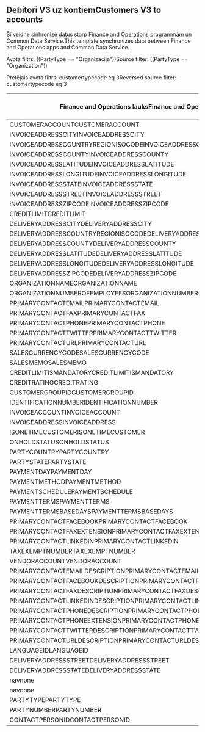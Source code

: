 ## <a name="customers-v3-to-accounts"></a><span data-ttu-id="dde9d-101">Debitori V3 uz kontiem</span><span class="sxs-lookup"><span data-stu-id="dde9d-101">Customers V3 to accounts</span></span>

<span data-ttu-id="dde9d-102">Šī veidne sinhronizē datus starp Finance and Operations programmām un Common Data Service.</span><span class="sxs-lookup"><span data-stu-id="dde9d-102">This template synchronizes data between Finance and Operations apps and Common Data Service.</span></span>

<span data-ttu-id="dde9d-103">Avota filtrs: ((PartyType == "Organizācija"))</span><span class="sxs-lookup"><span data-stu-id="dde9d-103">Source filter: ((PartyType == "Organization"))</span></span>

<span data-ttu-id="dde9d-104">Pretējais avota filtrs: customertypecode eq 3</span><span class="sxs-lookup"><span data-stu-id="dde9d-104">Reversed source filter: customertypecode eq 3</span></span>

<span data-ttu-id="dde9d-105">Finance and Operations lauks</span><span class="sxs-lookup"><span data-stu-id="dde9d-105">Finance and Operations field</span></span> | <span data-ttu-id="dde9d-106">Kartes veids</span><span class="sxs-lookup"><span data-stu-id="dde9d-106">Map type</span></span> | <span data-ttu-id="dde9d-107">Cits Dynamics 365 lauks</span><span class="sxs-lookup"><span data-stu-id="dde9d-107">Other Dynamics 365 field</span></span> | <span data-ttu-id="dde9d-108">Noklusējuma vērtība</span><span class="sxs-lookup"><span data-stu-id="dde9d-108">Default value</span></span>
---|---|---|---
<span data-ttu-id="dde9d-109">CUSTOMERACCOUNT</span><span class="sxs-lookup"><span data-stu-id="dde9d-109">CUSTOMERACCOUNT</span></span> | = | <span data-ttu-id="dde9d-110">accountnumber</span><span class="sxs-lookup"><span data-stu-id="dde9d-110">accountnumber</span></span> | 
<span data-ttu-id="dde9d-111">INVOICEADDRESSCITY</span><span class="sxs-lookup"><span data-stu-id="dde9d-111">INVOICEADDRESSCITY</span></span> | = | <span data-ttu-id="dde9d-112">address2_city</span><span class="sxs-lookup"><span data-stu-id="dde9d-112">address2_city</span></span> | 
<span data-ttu-id="dde9d-113">INVOICEADDRESSCOUNTRYREGIONISOCODE</span><span class="sxs-lookup"><span data-stu-id="dde9d-113">INVOICEADDRESSCOUNTRYREGIONISOCODE</span></span> | = | <span data-ttu-id="dde9d-114">address2_country</span><span class="sxs-lookup"><span data-stu-id="dde9d-114">address2_country</span></span> | 
<span data-ttu-id="dde9d-115">INVOICEADDRESSCOUNTY</span><span class="sxs-lookup"><span data-stu-id="dde9d-115">INVOICEADDRESSCOUNTY</span></span> | = | <span data-ttu-id="dde9d-116">address2_county</span><span class="sxs-lookup"><span data-stu-id="dde9d-116">address2_county</span></span> | 
<span data-ttu-id="dde9d-117">INVOICEADDRESSLATITUDE</span><span class="sxs-lookup"><span data-stu-id="dde9d-117">INVOICEADDRESSLATITUDE</span></span> | > | <span data-ttu-id="dde9d-118">address2_latitude</span><span class="sxs-lookup"><span data-stu-id="dde9d-118">address2_latitude</span></span> | 
<span data-ttu-id="dde9d-119">INVOICEADDRESSLONGITUDE</span><span class="sxs-lookup"><span data-stu-id="dde9d-119">INVOICEADDRESSLONGITUDE</span></span> | > | <span data-ttu-id="dde9d-120">address2_longitude</span><span class="sxs-lookup"><span data-stu-id="dde9d-120">address2_longitude</span></span> | 
<span data-ttu-id="dde9d-121">INVOICEADDRESSSTATE</span><span class="sxs-lookup"><span data-stu-id="dde9d-121">INVOICEADDRESSSTATE</span></span> | = | <span data-ttu-id="dde9d-122">address2_stateorprovince</span><span class="sxs-lookup"><span data-stu-id="dde9d-122">address2_stateorprovince</span></span> | 
<span data-ttu-id="dde9d-123">INVOICEADDRESSSTREET</span><span class="sxs-lookup"><span data-stu-id="dde9d-123">INVOICEADDRESSSTREET</span></span> | = | <span data-ttu-id="dde9d-124">address2_line1</span><span class="sxs-lookup"><span data-stu-id="dde9d-124">address2_line1</span></span> | 
<span data-ttu-id="dde9d-125">INVOICEADDRESSZIPCODE</span><span class="sxs-lookup"><span data-stu-id="dde9d-125">INVOICEADDRESSZIPCODE</span></span> | = | <span data-ttu-id="dde9d-126">address2_postalcode</span><span class="sxs-lookup"><span data-stu-id="dde9d-126">address2_postalcode</span></span> | 
<span data-ttu-id="dde9d-127">CREDITLIMIT</span><span class="sxs-lookup"><span data-stu-id="dde9d-127">CREDITLIMIT</span></span> | = | <span data-ttu-id="dde9d-128">creditlimit</span><span class="sxs-lookup"><span data-stu-id="dde9d-128">creditlimit</span></span> | 
<span data-ttu-id="dde9d-129">DELIVERYADDRESSCITY</span><span class="sxs-lookup"><span data-stu-id="dde9d-129">DELIVERYADDRESSCITY</span></span> | = | <span data-ttu-id="dde9d-130">address1_city</span><span class="sxs-lookup"><span data-stu-id="dde9d-130">address1_city</span></span> | 
<span data-ttu-id="dde9d-131">DELIVERYADDRESSCOUNTRYREGIONISOCODE</span><span class="sxs-lookup"><span data-stu-id="dde9d-131">DELIVERYADDRESSCOUNTRYREGIONISOCODE</span></span> | = | <span data-ttu-id="dde9d-132">address1_country</span><span class="sxs-lookup"><span data-stu-id="dde9d-132">address1_country</span></span> | 
<span data-ttu-id="dde9d-133">DELIVERYADDRESSCOUNTY</span><span class="sxs-lookup"><span data-stu-id="dde9d-133">DELIVERYADDRESSCOUNTY</span></span> | = | <span data-ttu-id="dde9d-134">address1_county</span><span class="sxs-lookup"><span data-stu-id="dde9d-134">address1_county</span></span> | 
<span data-ttu-id="dde9d-135">DELIVERYADDRESSLATITUDE</span><span class="sxs-lookup"><span data-stu-id="dde9d-135">DELIVERYADDRESSLATITUDE</span></span> | > | <span data-ttu-id="dde9d-136">address1_latitude</span><span class="sxs-lookup"><span data-stu-id="dde9d-136">address1_latitude</span></span> | 
<span data-ttu-id="dde9d-137">DELIVERYADDRESSLONGITUDE</span><span class="sxs-lookup"><span data-stu-id="dde9d-137">DELIVERYADDRESSLONGITUDE</span></span> | > | <span data-ttu-id="dde9d-138">address1_longitude</span><span class="sxs-lookup"><span data-stu-id="dde9d-138">address1_longitude</span></span> | 
<span data-ttu-id="dde9d-139">DELIVERYADDRESSZIPCODE</span><span class="sxs-lookup"><span data-stu-id="dde9d-139">DELIVERYADDRESSZIPCODE</span></span> | = | <span data-ttu-id="dde9d-140">address1_postalcode</span><span class="sxs-lookup"><span data-stu-id="dde9d-140">address1_postalcode</span></span> | 
<span data-ttu-id="dde9d-141">ORGANIZATIONNAME</span><span class="sxs-lookup"><span data-stu-id="dde9d-141">ORGANIZATIONNAME</span></span> | = | <span data-ttu-id="dde9d-142">nosaukums</span><span class="sxs-lookup"><span data-stu-id="dde9d-142">name</span></span> | 
<span data-ttu-id="dde9d-143">ORGANIZATIONNUMBEROFEMPLOYEES</span><span class="sxs-lookup"><span data-stu-id="dde9d-143">ORGANIZATIONNUMBEROFEMPLOYEES</span></span> | = | <span data-ttu-id="dde9d-144">numberofemployees</span><span class="sxs-lookup"><span data-stu-id="dde9d-144">numberofemployees</span></span> | 
<span data-ttu-id="dde9d-145">PRIMARYCONTACTEMAIL</span><span class="sxs-lookup"><span data-stu-id="dde9d-145">PRIMARYCONTACTEMAIL</span></span> | = | <span data-ttu-id="dde9d-146">emailaddress1</span><span class="sxs-lookup"><span data-stu-id="dde9d-146">emailaddress1</span></span> | 
<span data-ttu-id="dde9d-147">PRIMARYCONTACTFAX</span><span class="sxs-lookup"><span data-stu-id="dde9d-147">PRIMARYCONTACTFAX</span></span> | = | <span data-ttu-id="dde9d-148">fakss</span><span class="sxs-lookup"><span data-stu-id="dde9d-148">fax</span></span> | 
<span data-ttu-id="dde9d-149">PRIMARYCONTACTPHONE</span><span class="sxs-lookup"><span data-stu-id="dde9d-149">PRIMARYCONTACTPHONE</span></span> | = | <span data-ttu-id="dde9d-150">telephone1</span><span class="sxs-lookup"><span data-stu-id="dde9d-150">telephone1</span></span> | 
<span data-ttu-id="dde9d-151">PRIMARYCONTACTTWITTER</span><span class="sxs-lookup"><span data-stu-id="dde9d-151">PRIMARYCONTACTTWITTER</span></span> | = | <span data-ttu-id="dde9d-152">primarytwitterid</span><span class="sxs-lookup"><span data-stu-id="dde9d-152">primarytwitterid</span></span> | 
<span data-ttu-id="dde9d-153">PRIMARYCONTACTURL</span><span class="sxs-lookup"><span data-stu-id="dde9d-153">PRIMARYCONTACTURL</span></span> | = | <span data-ttu-id="dde9d-154">websiteurl</span><span class="sxs-lookup"><span data-stu-id="dde9d-154">websiteurl</span></span> | 
<span data-ttu-id="dde9d-155">SALESCURRENCYCODE</span><span class="sxs-lookup"><span data-stu-id="dde9d-155">SALESCURRENCYCODE</span></span> | = | <span data-ttu-id="dde9d-156">transactioncurrencyid.isocurrencycode</span><span class="sxs-lookup"><span data-stu-id="dde9d-156">transactioncurrencyid.isocurrencycode</span></span> | 
<span data-ttu-id="dde9d-157">SALESMEMO</span><span class="sxs-lookup"><span data-stu-id="dde9d-157">SALESMEMO</span></span> | = | <span data-ttu-id="dde9d-158">apraksts</span><span class="sxs-lookup"><span data-stu-id="dde9d-158">description</span></span> | 
<span data-ttu-id="dde9d-159">CREDITLIMITISMANDATORY</span><span class="sxs-lookup"><span data-stu-id="dde9d-159">CREDITLIMITISMANDATORY</span></span> | >< | <span data-ttu-id="dde9d-160">msdyn_creditlimitismandatory</span><span class="sxs-lookup"><span data-stu-id="dde9d-160">msdyn_creditlimitismandatory</span></span> | 
<span data-ttu-id="dde9d-161">CREDITRATING</span><span class="sxs-lookup"><span data-stu-id="dde9d-161">CREDITRATING</span></span> | = | <span data-ttu-id="dde9d-162">msdyn_creditrating</span><span class="sxs-lookup"><span data-stu-id="dde9d-162">msdyn_creditrating</span></span> | 
<span data-ttu-id="dde9d-163">CUSTOMERGROUPID</span><span class="sxs-lookup"><span data-stu-id="dde9d-163">CUSTOMERGROUPID</span></span> | = | <span data-ttu-id="dde9d-164">msdyn_customergroupid.msdyn_groupid</span><span class="sxs-lookup"><span data-stu-id="dde9d-164">msdyn_customergroupid.msdyn_groupid</span></span> | 
<span data-ttu-id="dde9d-165">IDENTIFICATIONNUMBER</span><span class="sxs-lookup"><span data-stu-id="dde9d-165">IDENTIFICATIONNUMBER</span></span> | = | <span data-ttu-id="dde9d-166">msdyn_identificationnumber</span><span class="sxs-lookup"><span data-stu-id="dde9d-166">msdyn_identificationnumber</span></span> | 
<span data-ttu-id="dde9d-167">INVOICEACCOUNT</span><span class="sxs-lookup"><span data-stu-id="dde9d-167">INVOICEACCOUNT</span></span> | = | <span data-ttu-id="dde9d-168">msdyn_billingaccount.accountnumber</span><span class="sxs-lookup"><span data-stu-id="dde9d-168">msdyn_billingaccount.accountnumber</span></span> | 
<span data-ttu-id="dde9d-169">INVOICEADDRESS</span><span class="sxs-lookup"><span data-stu-id="dde9d-169">INVOICEADDRESS</span></span> | >< | <span data-ttu-id="dde9d-170">msdyn_invoiceaddress</span><span class="sxs-lookup"><span data-stu-id="dde9d-170">msdyn_invoiceaddress</span></span> | 
<span data-ttu-id="dde9d-171">ISONETIMECUSTOMER</span><span class="sxs-lookup"><span data-stu-id="dde9d-171">ISONETIMECUSTOMER</span></span> | >< | <span data-ttu-id="dde9d-172">msdyn_onetimecustomer</span><span class="sxs-lookup"><span data-stu-id="dde9d-172">msdyn_onetimecustomer</span></span> | 
<span data-ttu-id="dde9d-173">ONHOLDSTATUS</span><span class="sxs-lookup"><span data-stu-id="dde9d-173">ONHOLDSTATUS</span></span> | >< | <span data-ttu-id="dde9d-174">msdyn_onholdstatus</span><span class="sxs-lookup"><span data-stu-id="dde9d-174">msdyn_onholdstatus</span></span> | 
<span data-ttu-id="dde9d-175">PARTYCOUNTRY</span><span class="sxs-lookup"><span data-stu-id="dde9d-175">PARTYCOUNTRY</span></span> | = | <span data-ttu-id="dde9d-176">msdyn_partycountry</span><span class="sxs-lookup"><span data-stu-id="dde9d-176">msdyn_partycountry</span></span> | 
<span data-ttu-id="dde9d-177">PARTYSTATE</span><span class="sxs-lookup"><span data-stu-id="dde9d-177">PARTYSTATE</span></span> | = | <span data-ttu-id="dde9d-178">msdyn_partystateprovince</span><span class="sxs-lookup"><span data-stu-id="dde9d-178">msdyn_partystateprovince</span></span> | 
<span data-ttu-id="dde9d-179">PAYMENTDAY</span><span class="sxs-lookup"><span data-stu-id="dde9d-179">PAYMENTDAY</span></span> | = | <span data-ttu-id="dde9d-180">msdyn_paymentday.msdyn_name</span><span class="sxs-lookup"><span data-stu-id="dde9d-180">msdyn_paymentday.msdyn_name</span></span> | 
<span data-ttu-id="dde9d-181">PAYMENTMETHOD</span><span class="sxs-lookup"><span data-stu-id="dde9d-181">PAYMENTMETHOD</span></span> | = | <span data-ttu-id="dde9d-182">msdyn_customerpaymentmethod.msdyn_name</span><span class="sxs-lookup"><span data-stu-id="dde9d-182">msdyn_customerpaymentmethod.msdyn_name</span></span> | 
<span data-ttu-id="dde9d-183">PAYMENTSCHEDULE</span><span class="sxs-lookup"><span data-stu-id="dde9d-183">PAYMENTSCHEDULE</span></span> | = | <span data-ttu-id="dde9d-184">msdyn_paymentschedule.msdyn_name</span><span class="sxs-lookup"><span data-stu-id="dde9d-184">msdyn_paymentschedule.msdyn_name</span></span> | 
<span data-ttu-id="dde9d-185">PAYMENTTERMS</span><span class="sxs-lookup"><span data-stu-id="dde9d-185">PAYMENTTERMS</span></span> | = | <span data-ttu-id="dde9d-186">msdyn_paymentterm.msdyn_name</span><span class="sxs-lookup"><span data-stu-id="dde9d-186">msdyn_paymentterm.msdyn_name</span></span> | 
<span data-ttu-id="dde9d-187">PAYMENTTERMSBASEDAYS</span><span class="sxs-lookup"><span data-stu-id="dde9d-187">PAYMENTTERMSBASEDAYS</span></span> | = | <span data-ttu-id="dde9d-188">msdyn_paymenttermsbasedays</span><span class="sxs-lookup"><span data-stu-id="dde9d-188">msdyn_paymenttermsbasedays</span></span> | 
<span data-ttu-id="dde9d-189">PRIMARYCONTACTFACEBOOK</span><span class="sxs-lookup"><span data-stu-id="dde9d-189">PRIMARYCONTACTFACEBOOK</span></span> | = | <span data-ttu-id="dde9d-190">msdyn_primaryfacebookid</span><span class="sxs-lookup"><span data-stu-id="dde9d-190">msdyn_primaryfacebookid</span></span> | 
<span data-ttu-id="dde9d-191">PRIMARYCONTACTFAXEXTENSION</span><span class="sxs-lookup"><span data-stu-id="dde9d-191">PRIMARYCONTACTFAXEXTENSION</span></span> | = | <span data-ttu-id="dde9d-192">msdyn_faxextension</span><span class="sxs-lookup"><span data-stu-id="dde9d-192">msdyn_faxextension</span></span> | 
<span data-ttu-id="dde9d-193">PRIMARYCONTACTLINKEDIN</span><span class="sxs-lookup"><span data-stu-id="dde9d-193">PRIMARYCONTACTLINKEDIN</span></span> | = | <span data-ttu-id="dde9d-194">msdyn_primarylinkedinid</span><span class="sxs-lookup"><span data-stu-id="dde9d-194">msdyn_primarylinkedinid</span></span> | 
<span data-ttu-id="dde9d-195">TAXEXEMPTNUMBER</span><span class="sxs-lookup"><span data-stu-id="dde9d-195">TAXEXEMPTNUMBER</span></span> | = | <span data-ttu-id="dde9d-196">msdyn_taxexemptnumber</span><span class="sxs-lookup"><span data-stu-id="dde9d-196">msdyn_taxexemptnumber</span></span> | 
<span data-ttu-id="dde9d-197">VENDORACCOUNT</span><span class="sxs-lookup"><span data-stu-id="dde9d-197">VENDORACCOUNT</span></span> | = | <span data-ttu-id="dde9d-198">msdyn_vendor.msdyn_vendoraccountnumber</span><span class="sxs-lookup"><span data-stu-id="dde9d-198">msdyn_vendor.msdyn_vendoraccountnumber</span></span> | 
<span data-ttu-id="dde9d-199">PRIMARYCONTACTEMAILDESCRIPTION</span><span class="sxs-lookup"><span data-stu-id="dde9d-199">PRIMARYCONTACTEMAILDESCRIPTION</span></span> | = | <span data-ttu-id="dde9d-200">msdyn_emailaddress1description</span><span class="sxs-lookup"><span data-stu-id="dde9d-200">msdyn_emailaddress1description</span></span> | 
<span data-ttu-id="dde9d-201">PRIMARYCONTACTFACEBOOKDESCRIPTION</span><span class="sxs-lookup"><span data-stu-id="dde9d-201">PRIMARYCONTACTFACEBOOKDESCRIPTION</span></span> | = | <span data-ttu-id="dde9d-202">msdyn_primaryfacebookdescription</span><span class="sxs-lookup"><span data-stu-id="dde9d-202">msdyn_primaryfacebookdescription</span></span> | 
<span data-ttu-id="dde9d-203">PRIMARYCONTACTFAXDESCRIPTION</span><span class="sxs-lookup"><span data-stu-id="dde9d-203">PRIMARYCONTACTFAXDESCRIPTION</span></span> | = | <span data-ttu-id="dde9d-204">msdyn_faxdescription</span><span class="sxs-lookup"><span data-stu-id="dde9d-204">msdyn_faxdescription</span></span> | 
<span data-ttu-id="dde9d-205">PRIMARYCONTACTLINKEDINDESCRIPTION</span><span class="sxs-lookup"><span data-stu-id="dde9d-205">PRIMARYCONTACTLINKEDINDESCRIPTION</span></span> | = | <span data-ttu-id="dde9d-206">msdyn_primarylinkedindescrption</span><span class="sxs-lookup"><span data-stu-id="dde9d-206">msdyn_primarylinkedindescrption</span></span> | 
<span data-ttu-id="dde9d-207">PRIMARYCONTACTPHONEDESCRIPTION</span><span class="sxs-lookup"><span data-stu-id="dde9d-207">PRIMARYCONTACTPHONEDESCRIPTION</span></span> | = | <span data-ttu-id="dde9d-208">msdyn_telephone1description</span><span class="sxs-lookup"><span data-stu-id="dde9d-208">msdyn_telephone1description</span></span> | 
<span data-ttu-id="dde9d-209">PRIMARYCONTACTPHONEEXTENSION</span><span class="sxs-lookup"><span data-stu-id="dde9d-209">PRIMARYCONTACTPHONEEXTENSION</span></span> | = | <span data-ttu-id="dde9d-210">msdyn_telephone1extension</span><span class="sxs-lookup"><span data-stu-id="dde9d-210">msdyn_telephone1extension</span></span> | 
<span data-ttu-id="dde9d-211">PRIMARYCONTACTTWITTERDESCRIPTION</span><span class="sxs-lookup"><span data-stu-id="dde9d-211">PRIMARYCONTACTTWITTERDESCRIPTION</span></span> | = | <span data-ttu-id="dde9d-212">msdyn_primarytwitteriddescription</span><span class="sxs-lookup"><span data-stu-id="dde9d-212">msdyn_primarytwitteriddescription</span></span> | 
<span data-ttu-id="dde9d-213">PRIMARYCONTACTURLDESCRIPTION</span><span class="sxs-lookup"><span data-stu-id="dde9d-213">PRIMARYCONTACTURLDESCRIPTION</span></span> | = | <span data-ttu-id="dde9d-214">msdyn_websiteurldescription</span><span class="sxs-lookup"><span data-stu-id="dde9d-214">msdyn_websiteurldescription</span></span> | 
<span data-ttu-id="dde9d-215">LANGUAGEID</span><span class="sxs-lookup"><span data-stu-id="dde9d-215">LANGUAGEID</span></span> | << | <span data-ttu-id="dde9d-216">nav</span><span class="sxs-lookup"><span data-stu-id="dde9d-216">none</span></span> | <span data-ttu-id="dde9d-217">lv</span><span class="sxs-lookup"><span data-stu-id="dde9d-217">en-us</span></span>
<span data-ttu-id="dde9d-218">DELIVERYADDRESSSTREET</span><span class="sxs-lookup"><span data-stu-id="dde9d-218">DELIVERYADDRESSSTREET</span></span> | = | <span data-ttu-id="dde9d-219">address1_line1</span><span class="sxs-lookup"><span data-stu-id="dde9d-219">address1_line1</span></span> | 
<span data-ttu-id="dde9d-220">DELIVERYADDRESSSTATE</span><span class="sxs-lookup"><span data-stu-id="dde9d-220">DELIVERYADDRESSSTATE</span></span> | = | <span data-ttu-id="dde9d-221">address1_stateorprovince</span><span class="sxs-lookup"><span data-stu-id="dde9d-221">address1_stateorprovince</span></span> | 
<span data-ttu-id="dde9d-222">nav</span><span class="sxs-lookup"><span data-stu-id="dde9d-222">none</span></span> | >> | <span data-ttu-id="dde9d-223">address1_addresstypecode</span><span class="sxs-lookup"><span data-stu-id="dde9d-223">address1_addresstypecode</span></span> | <span data-ttu-id="dde9d-224">2</span><span class="sxs-lookup"><span data-stu-id="dde9d-224">2</span></span>
<span data-ttu-id="dde9d-225">nav</span><span class="sxs-lookup"><span data-stu-id="dde9d-225">none</span></span> | >> | <span data-ttu-id="dde9d-226">customertypecode</span><span class="sxs-lookup"><span data-stu-id="dde9d-226">customertypecode</span></span> | <span data-ttu-id="dde9d-227">3</span><span class="sxs-lookup"><span data-stu-id="dde9d-227">3</span></span>
<span data-ttu-id="dde9d-228">PARTYTYPE</span><span class="sxs-lookup"><span data-stu-id="dde9d-228">PARTYTYPE</span></span> | << | <span data-ttu-id="dde9d-229">nav</span><span class="sxs-lookup"><span data-stu-id="dde9d-229">none</span></span> | <span data-ttu-id="dde9d-230">Organizācija</span><span class="sxs-lookup"><span data-stu-id="dde9d-230">Organization</span></span>
<span data-ttu-id="dde9d-231">PARTYNUMBER</span><span class="sxs-lookup"><span data-stu-id="dde9d-231">PARTYNUMBER</span></span> | = | <span data-ttu-id="dde9d-232">msdyn_partynumber</span><span class="sxs-lookup"><span data-stu-id="dde9d-232">msdyn_partynumber</span></span> | 
<span data-ttu-id="dde9d-233">CONTACTPERSONID</span><span class="sxs-lookup"><span data-stu-id="dde9d-233">CONTACTPERSONID</span></span> | = | <span data-ttu-id="dde9d-234">primarycontactid.msdyn_contactpersonid</span><span class="sxs-lookup"><span data-stu-id="dde9d-234">primarycontactid.msdyn_contactpersonid</span></span> | 
